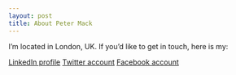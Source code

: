 ```yaml
---
layout: post
title: About Peter Mack
---
```


I’m located in London, UK.  If you’d like to get in touch, here is my:

[LinkedIn profile](http://www.linkedin.com/in/pdmack)
[Twitter account](http://twitter.com/#!/peterdmack)
[Facebook account](http://www.facebook.com/pdmack)
